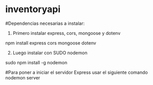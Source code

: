 # inventoryapi

#Dependencias necesarias a instalar:

1. Primero instalar express, cors, mongoose y dotenv

npm install express cors mongoose dotenv

2. Luego instalar con SUDO nodemon

sudo npm install -g nodemon

#Para poner a iniciar el servidor Express usar el siguiente comando
nodemon server
